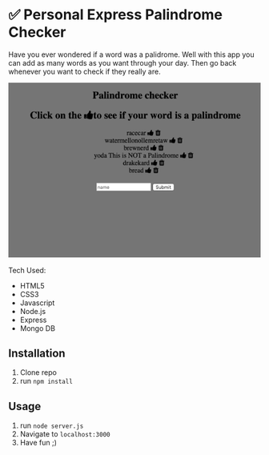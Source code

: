 # ✅ Personal Express Palindrome Checker
Have you ever wondered if a word was a palidrome.  Well with this app you can add as many words as you want through your day. Then go back whenever you want to check if they really are.

![alt text](palindrome-express-screenShot.png)


Tech Used:
- HTML5
- CSS3
- Javascript
- Node.js
- Express
- Mongo DB

## Installation

1. Clone repo
2. run `npm install`

## Usage

1. run `node server.js`
2. Navigate to `localhost:3000`
3. Have fun ;)
